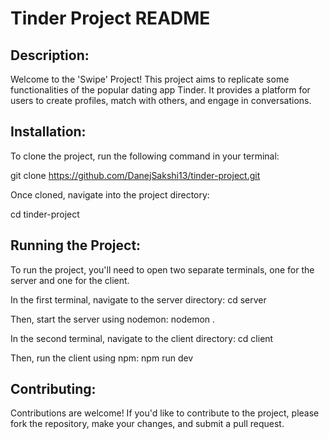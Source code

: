 # Tinder Project README

## Description:
Welcome to the 'Swipe' Project! This project aims to replicate some functionalities of the popular dating app Tinder. It provides a platform for users to create profiles, match with others, and engage in conversations.

## Installation:
To clone the project, run the following command in your terminal:

git clone https://github.com/DanejSakshi13/tinder-project.git

Once cloned, navigate into the project directory:

cd tinder-project


## Running the Project:
To run the project, you'll need to open two separate terminals, one for the server and one for the client.

In the first terminal, navigate to the server directory: cd server

Then, start the server using nodemon: nodemon .

In the second terminal, navigate to the client directory: cd client

Then, run the client using npm: npm run dev


## Contributing:
Contributions are welcome! If you'd like to contribute to the project, please fork the repository, make your changes, and submit a pull request.
